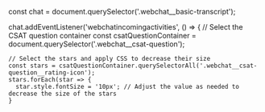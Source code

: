 const chat = document.querySelector('.webchat__basic-transcript');

  chat.addEventListener('webchatincomingactivities', () => {
    // Select the CSAT question container
    const csatQuestionContainer = document.querySelector('.webchat__csat-question');

    // Select the stars and apply CSS to decrease their size
    const stars = csatQuestionContainer.querySelectorAll('.webchat__csat-question__rating-icon');
    stars.forEach(star => {
      star.style.fontSize = '10px'; // Adjust the value as needed to decrease the size of the stars
    }